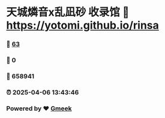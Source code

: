# 天城燐音x乱凪砂 收录馆 :link: https://yotomi.github.io/rinsa 
### :page_facing_up: [63](https://yotomi.github.io/rinsa/tag.html) 
### :speech_balloon: 0 
### :hibiscus: 658941 
### :alarm_clock: 2025-04-06 13:43:46 
### Powered by :heart: [Gmeek](https://github.com/Meekdai/Gmeek)
